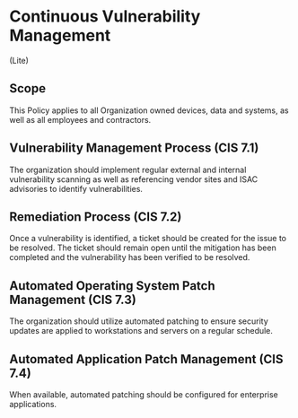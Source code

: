 # Continuous Vulnerability Management
(Lite)
## Scope
This Policy applies to all Organization owned devices, data and systems, as well as all employees and contractors.
## Vulnerability Management Process (CIS 7.1)
The organization should implement regular external and internal vulnerability scanning as well as referencing vendor sites and ISAC advisories to identify vulnerabilities.

## Remediation Process (CIS 7.2)
Once a vulnerability is identified, a ticket should be created for the issue to be resolved. The ticket should remain open until the mitigation has been completed and the vulnerability has been verified to be resolved.

## Automated Operating System Patch Management (CIS 7.3)
The organization should utilize automated patching to ensure security updates are applied to workstations and servers on a regular schedule.

## Automated Application Patch Management (CIS 7.4)
When available, automated patching should be configured for enterprise applications.

